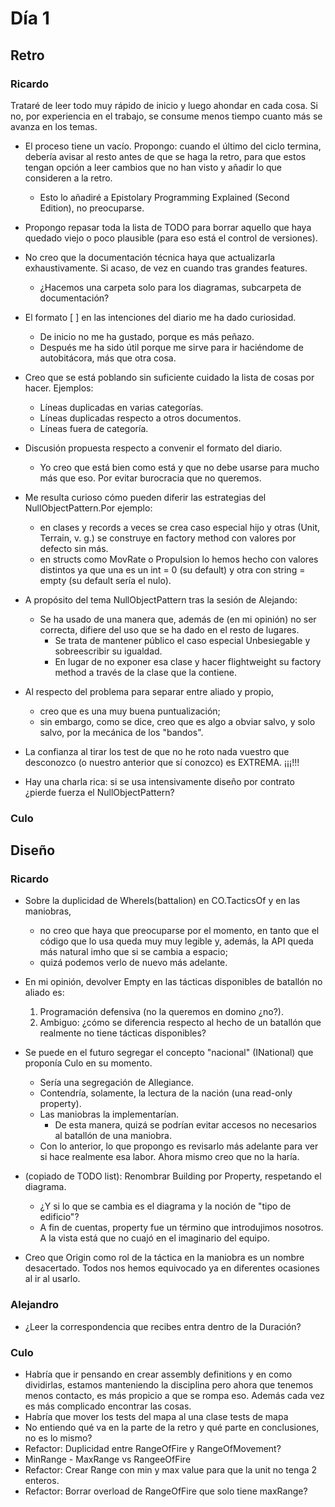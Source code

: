 ﻿# Día 1

## Retro

### Ricardo

Trataré de leer todo muy rápido de inicio y luego ahondar en cada cosa.
Si no, por experiencia en el trabajo, se consume menos tiempo cuanto más se avanza en los temas.

- El proceso tiene un vacío. Propongo: cuando el último del ciclo termina, debería avisar al resto antes de que se haga la retro, para que estos tengan opción a leer cambios que no han visto y añadir lo que consideren a la retro.

  - Esto lo añadiré a Epistolary Programming Explained (Second Edition), no preocuparse.
- Propongo repasar toda la lista de TODO para borrar aquello que haya quedado viejo o poco plausible (para eso está el control de versiones).
- No creo que la documentación técnica haya que actualizarla exhaustivamente. Si acaso, de vez en cuando tras grandes features.

  - ¿Hacemos una carpeta solo para los diagramas, subcarpeta de documentación?
- El formato [ ] en las intenciones del diario me ha dado curiosidad.

  - De inicio no me ha gustado, porque es más peñazo.
  - Después me ha sido útil porque me sirve para ir haciéndome de autobitácora, más que otra cosa.
- Creo que se está poblando sin suficiente cuidado la lista de cosas por hacer. Ejemplos:

  - Líneas duplicadas en varias categorías.
  - Líneas duplicadas respecto a otros documentos.
  - Líneas fuera de categoría.
- Discusión propuesta respecto a convenir el formato del diario.

  - Yo creo que está bien como está y que no debe usarse para mucho más que eso. Por evitar burocracia que no queremos.
- Me resulta curioso cómo pueden diferir las estrategias del NullObjectPattern.Por ejemplo:

  - en clases y records a veces se crea caso especial hijo y otras (Unit, Terrain, v. g.) se construye en factory method con valores por defecto sin más.
  - en structs como MovRate o Propulsion lo hemos hecho con valores distintos ya que una es un int = 0 (su default) y otra con string = empty (su default sería el nulo).
- A propósito del tema NullObjectPattern tras la sesión de Alejando:

  - Se ha usado de una manera que, además de (en mi opinión) no ser correcta, difiere del uso que se ha dado en el resto de lugares.
    - Se trata de mantener público el caso especial Unbesiegable y sobreescribir su igualdad.
    - En lugar de no exponer esa clase y hacer flightweight su factory method a través de la clase que la contiene.
- Al respecto del problema para separar entre aliado y propio,

  - creo que es una muy buena puntualización;
  - sin embargo, como se dice, creo que es algo a obviar salvo, y solo salvo, por la mecánica de los "bandos".
- La confianza al tirar los test de que no he roto nada vuestro que desconozco (o nuestro anterior que sí conozco) es EXTREMA. ¡¡¡!!!
- Hay una charla rica: si se usa intensivamente diseño por contrato ¿pierde fuerza el NullObjectPattern?

### Culo

## Diseño

### Ricardo

- Sobre la duplicidad de WhereIs(battalion) en CO.TacticsOf y en las maniobras,

  - no creo que haya que preocuparse por el momento, en tanto que el código que lo usa queda muy muy legible y, además, la API queda más natural imho que si se cambia a espacio;
  - quizá podemos verlo de nuevo más adelante.
- En mi opinión, devolver Empty en las tácticas disponibles de batallón no aliado es:

  1. Programación defensiva (no la queremos en domino ¿no?).
  2. Ambiguo: ¿cómo se diferencia respecto al hecho de un batallón que realmente no tiene tácticas disponibles?
- Se puede en el futuro segregar el concepto "nacional" (INational) que proponía Culo en su momento.

  - Sería una segregación de Allegiance.
  - Contendría, solamente, la lectura de la nación (una read-only property).
  - Las maniobras la implementarían.
    - De esta manera, quizá se podrían evitar accesos no necesarios al batallón de una maniobra.
  - Con lo anterior, lo que propongo es revisarlo más adelante para ver si hace realmente esa labor. Ahora mismo creo que no la haría.
- (copiado de TODO list): Renombrar Building por Property, respetando el diagrama.

  - ¿Y si lo que se cambia es el diagrama y la noción de "tipo de edificio"?
  - A fin de cuentas, property fue un término que introdujimos nosotros. A la vista está que no cuajó en el imaginario del equipo.
- Creo que Origin como rol de la táctica en la maniobra es un nombre desacertado. Todos nos hemos equivocado ya en diferentes ocasiones al ir al usarlo.

### Alejandro

- ¿Leer la correspondencia que recibes entra dentro de la Duración?

### Culo

* Habría que ir pensando en crear assembly definitions y en como dividirlas, estamos manteniendo la disciplina pero ahora que tenemos menos contacto, es más propicio a que se rompa eso. Además cada vez es más complicado encontrar las cosas.
* Habría que mover los tests del mapa al una clase tests de mapa
* No entiendo qué va en la parte de la retro y qué parte en conclusiones, no es lo mismo?
* Refactor: Duplicidad entre RangeOfFire y RangeOfMovement?
* MinRange - MaxRange vs RangeeOfFire
* Refactor: Crear Range con min y max value para que la unit no tenga 2 enteros.
* Refactor: Borrar overload de RangeOfFire que solo tiene maxRange?
